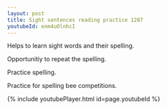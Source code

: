 ```yaml
---
layout: post
title: Sight sentences reading practice 1287
youtubeId: enm4uOlnhcI
---
```

 
 
Helps to learn sight words and their spelling.

Opportunitiy to repeat the spelling. 

Practice spelling. 
 
Practice for spelling bee competitions. 
 
{% include youtubePlayer.html id=page.youtubeId %}
 
 

